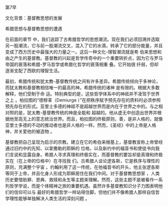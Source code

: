 第7早

文化背景：基督教思想的发展

希腊思想与基督教思想的遭遇

在前面的章节 中，我们追踪了古希腊哲学的思想潮流。现在我们必须回溯并选取另一股潮流，它与前一股潮流交叉，混入了它的水滴，转承了它的部分能量，并且变成了西方历史中最强大的力量之一。这后一种文化-理智潮流就是希 伯来思想和由之产生的基督教。基督教的兴起是哲学传奇中的一个重要转折点，因为它与罗马帝国的衰落和希腊-罗马哲学或希腊化哲学的衰落相重 叠。它开始很 纤弱，但却逐渐支配了西欧的理智生活。

最初，希腊传统和犹太教-基督教传统之间有许多差异。希腊传统倾向于多神论，而犹太教和基督教相信唯一的最高的神。希腊传统的诸神 是有限的。根据大多数 解释，他们受制于命 运。特别典型的是，这些哲学体系中的神祗并不凌驾于世界之上 。柏拉图的“德穆革（Demiurge ）”在把秩序赋予预先存在的质料时必须参照预先存在的形式。亚里士多德的神祗不是超越世界而是内在于世界之中的。与之相对照的是，犹太教-基督教传统的神是全能和 超越的。他从虚无中创造出世界并根据他至高无上的意志统治世界。而且，柏拉图的终极原则，善，是非人格的，就像亚里士多德的不动的推动者也是非人格的一样。然而，《圣经》中的上帝是人格神，并关爱他的被造物 。

基督教把自己呈现为启示的宗教。建立在它的希伯来根基上，基督教宣称上帝曾经通过旧约中的先知、以拿撒勒的耶稣的 位格，以及新约中的福音书和使徒书向我们言说和显露自身。希腊人寻求真理和终极实在，而基督教的要旨却是真理和终极实在（在上帝的位格中）在寻找我 们。古希腊人谈论逻各斯，它是秩序与理性的原则，充满整个宇宙 。约翰利用了这一传统，在他福音书的开头，他主张逻各斯等同于上帝，并且化身人形成为耶稣居住在我们中间。对于基督教思想家 ，人类历史要借助罪、恩典、救赎和永生等主题来理解。然而，这些主题不是被看作一系列哲学学说，而是个体精神之旅的重要机遇。虽然许多基督教知识分子力图表明他们的信仰可以与 最好的希腊哲学一样站得住脚，但他们并不像希腊人那样自信哲学理性能够单独解决人类生活的深刻问题 。

